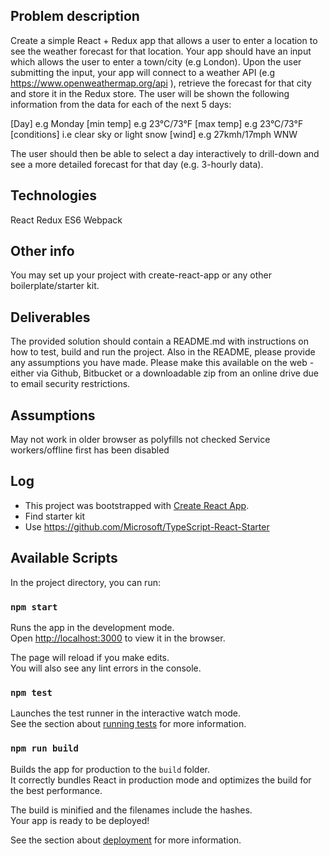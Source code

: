 ## Problem description

Create a simple React + Redux app that allows a user to enter a location to see the weather forecast for that location.
Your app should have an input which allows the user to enter a town/city (e.g London).
Upon the user submitting the input, your app will connect to a weather API (e.g https://www.openweathermap.org/api ), retrieve the forecast for that city and store it in the Redux store.
The user will be shown the following information from the data for each of the next 5 days:

[Day]
e.g Monday
[min temp]
e.g 23°C/73°F
[max temp]
e.g 23°C/73°F
[conditions]
i.e clear sky or light snow
[wind]
e.g 27kmh/17mph WNW

The user should then be able to select a day interactively to drill-down and see a more detailed forecast for that day (e.g. 3-hourly data).

Technologies
------------
React
Redux
ES6
Webpack

Other info
----------

You may set up your project with create-react-app or any other boilerplate/starter kit.

Deliverables
------------

The provided solution should contain a README.md with instructions on how to test, build and run the project.
Also in the README, please provide any assumptions you have made.
Please make this available on the web - either via Github, Bitbucket or a downloadable zip from an online drive due to email security restrictions.



## Assumptions

May not work in older browser as polyfills not checked
Service workers/offline first has been disabled


## Log

- This project was bootstrapped with [Create React App](https://github.com/facebookincubator/create-react-app).
- Find starter kit
- Use https://github.com/Microsoft/TypeScript-React-Starter


## Available Scripts

In the project directory, you can run:

### `npm start`

Runs the app in the development mode.<br>
Open [http://localhost:3000](http://localhost:3000) to view it in the browser.

The page will reload if you make edits.<br>
You will also see any lint errors in the console.

### `npm test`

Launches the test runner in the interactive watch mode.<br>
See the section about [running tests](#running-tests) for more information.

### `npm run build`

Builds the app for production to the `build` folder.<br>
It correctly bundles React in production mode and optimizes the build for the best performance.

The build is minified and the filenames include the hashes.<br>
Your app is ready to be deployed!

See the section about [deployment](#deployment) for more information.
